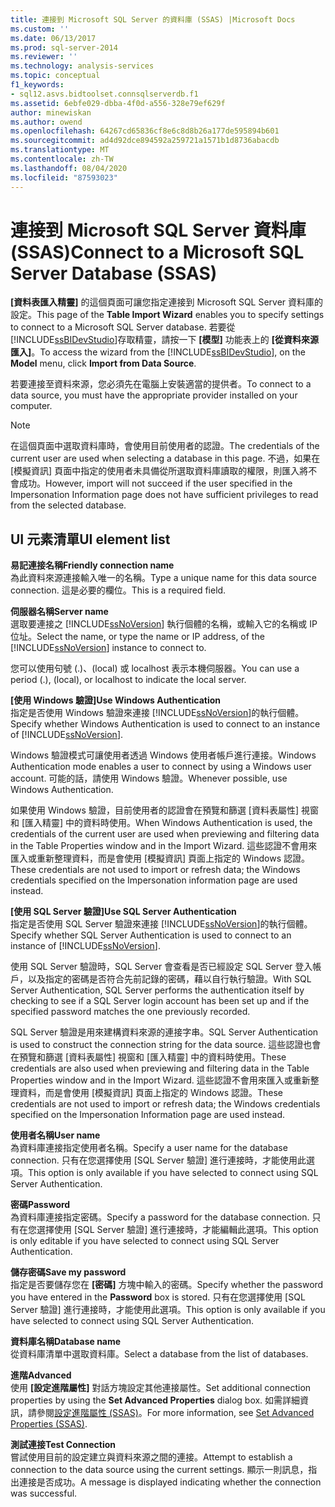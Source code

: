 ```yaml
---
title: 連接到 Microsoft SQL Server 的資料庫 (SSAS) |Microsoft Docs
ms.custom: ''
ms.date: 06/13/2017
ms.prod: sql-server-2014
ms.reviewer: ''
ms.technology: analysis-services
ms.topic: conceptual
f1_keywords:
- sql12.asvs.bidtoolset.connsqlserverdb.f1
ms.assetid: 6ebfe029-dbba-4f0d-a556-328e79ef629f
author: minewiskan
ms.author: owend
ms.openlocfilehash: 64267cd65836cf8e6c8d8b26a177de595894b601
ms.sourcegitcommit: ad4d92dce894592a259721a1571b1d8736abacdb
ms.translationtype: MT
ms.contentlocale: zh-TW
ms.lasthandoff: 08/04/2020
ms.locfileid: "87593023"
---
```

# <a name="connect-to-a-microsoft-sql-server-database-ssas"></a><span data-ttu-id="12130-102">連接到 Microsoft SQL Server 資料庫 (SSAS)</span><span class="sxs-lookup"><span data-stu-id="12130-102">Connect to a Microsoft SQL Server Database (SSAS)</span></span>
  <span data-ttu-id="12130-103">**[資料表匯入精靈]** 的這個頁面可讓您指定連接到 Microsoft SQL Server 資料庫的設定。</span><span class="sxs-lookup"><span data-stu-id="12130-103">This page of the **Table Import Wizard** enables you to specify settings to connect to a Microsoft SQL Server database.</span></span> <span data-ttu-id="12130-104">若要從 [!INCLUDE[ssBIDevStudio](../includes/ssbidevstudio-md.md)]存取精靈，請按一下 **[模型]** 功能表上的 **[從資料來源匯入]**。</span><span class="sxs-lookup"><span data-stu-id="12130-104">To access the wizard from the [!INCLUDE[ssBIDevStudio](../includes/ssbidevstudio-md.md)], on the **Model** menu, click **Import from Data Source**.</span></span>  
  
 <span data-ttu-id="12130-105">若要連接至資料來源，您必須先在電腦上安裝適當的提供者。</span><span class="sxs-lookup"><span data-stu-id="12130-105">To connect to a data source, you must have the appropriate provider installed on your computer.</span></span>  
  
> [!NOTE]  
>  <span data-ttu-id="12130-106">在這個頁面中選取資料庫時，會使用目前使用者的認證。</span><span class="sxs-lookup"><span data-stu-id="12130-106">The credentials of the current user are used when selecting a database in this page.</span></span> <span data-ttu-id="12130-107">不過，如果在 [模擬資訊] 頁面中指定的使用者未具備從所選取資料庫讀取的權限，則匯入將不會成功。</span><span class="sxs-lookup"><span data-stu-id="12130-107">However, import will not succeed if the user specified in the Impersonation Information page does not have sufficient privileges to read from the selected database.</span></span>  
  
## <a name="ui-element-list"></a><span data-ttu-id="12130-108">UI 元素清單</span><span class="sxs-lookup"><span data-stu-id="12130-108">UI element list</span></span>  
 <span data-ttu-id="12130-109">**易記連接名稱**</span><span class="sxs-lookup"><span data-stu-id="12130-109">**Friendly connection name**</span></span>  
 <span data-ttu-id="12130-110">為此資料來源連接輸入唯一的名稱。</span><span class="sxs-lookup"><span data-stu-id="12130-110">Type a unique name for this data source connection.</span></span> <span data-ttu-id="12130-111">這是必要的欄位。</span><span class="sxs-lookup"><span data-stu-id="12130-111">This is a required field.</span></span>  
  
 <span data-ttu-id="12130-112">**伺服器名稱**</span><span class="sxs-lookup"><span data-stu-id="12130-112">**Server name**</span></span>  
 <span data-ttu-id="12130-113">選取要連接之 [!INCLUDE[ssNoVersion](../includes/ssnoversion-md.md)] 執行個體的名稱，或輸入它的名稱或 IP 位址。</span><span class="sxs-lookup"><span data-stu-id="12130-113">Select the name, or type the name or IP address, of the [!INCLUDE[ssNoVersion](../includes/ssnoversion-md.md)] instance to connect to.</span></span>  
  
 <span data-ttu-id="12130-114">您可以使用句號 (.)、(local) 或 localhost 表示本機伺服器。</span><span class="sxs-lookup"><span data-stu-id="12130-114">You can use a period (.), (local), or localhost to indicate the local server.</span></span>  
  
 <span data-ttu-id="12130-115">**[使用 Windows 驗證]**</span><span class="sxs-lookup"><span data-stu-id="12130-115">**Use Windows Authentication**</span></span>  
 <span data-ttu-id="12130-116">指定是否使用 Windows 驗證來連接 [!INCLUDE[ssNoVersion](../includes/ssnoversion-md.md)]的執行個體。</span><span class="sxs-lookup"><span data-stu-id="12130-116">Specify whether Windows Authentication is used to connect to an instance of [!INCLUDE[ssNoVersion](../includes/ssnoversion-md.md)].</span></span>  
  
 <span data-ttu-id="12130-117">Windows 驗證模式可讓使用者透過 Windows 使用者帳戶進行連接。</span><span class="sxs-lookup"><span data-stu-id="12130-117">Windows Authentication mode enables a user to connect by using a Windows user account.</span></span> <span data-ttu-id="12130-118">可能的話，請使用 Windows 驗證。</span><span class="sxs-lookup"><span data-stu-id="12130-118">Whenever possible, use Windows Authentication.</span></span>  
  
 <span data-ttu-id="12130-119">如果使用 Windows 驗證，目前使用者的認證會在預覽和篩選 [資料表屬性] 視窗和 [匯入精靈] 中的資料時使用。</span><span class="sxs-lookup"><span data-stu-id="12130-119">When Windows Authentication is used, the credentials of the current user are used when previewing and filtering data in the Table Properties window and in the Import Wizard.</span></span> <span data-ttu-id="12130-120">這些認證不會用來匯入或重新整理資料，而是會使用 [模擬資訊] 頁面上指定的 Windows 認證。</span><span class="sxs-lookup"><span data-stu-id="12130-120">These credentials are not used to import or refresh data; the Windows credentials specified on the Impersonation information page are used instead.</span></span>  
  
 <span data-ttu-id="12130-121">**[使用 SQL Server 驗證]**</span><span class="sxs-lookup"><span data-stu-id="12130-121">**Use SQL Server Authentication**</span></span>  
 <span data-ttu-id="12130-122">指定是否使用 SQL Server 驗證來連接 [!INCLUDE[ssNoVersion](../includes/ssnoversion-md.md)]的執行個體。</span><span class="sxs-lookup"><span data-stu-id="12130-122">Specify whether SQL Server Authentication is used to connect to an instance of [!INCLUDE[ssNoVersion](../includes/ssnoversion-md.md)].</span></span>  
  
 <span data-ttu-id="12130-123">使用 SQL Server 驗證時，SQL Server 會查看是否已經設定 SQL Server 登入帳戶，以及指定的密碼是否符合先前記錄的密碼，藉以自行執行驗證。</span><span class="sxs-lookup"><span data-stu-id="12130-123">With SQL Server Authentication, SQL Server performs the authentication itself by checking to see if a SQL Server login account has been set up and if the specified password matches the one previously recorded.</span></span>  
  
 <span data-ttu-id="12130-124">SQL Server 驗證是用來建構資料來源的連接字串。</span><span class="sxs-lookup"><span data-stu-id="12130-124">SQL Server Authentication is used to construct the connection string for the data source.</span></span> <span data-ttu-id="12130-125">這些認證也會在預覽和篩選 [資料表屬性] 視窗和 [匯入精靈] 中的資料時使用。</span><span class="sxs-lookup"><span data-stu-id="12130-125">These credentials are also used when previewing and filtering data in the Table Properties window and in the Import Wizard.</span></span> <span data-ttu-id="12130-126">這些認證不會用來匯入或重新整理資料，而是會使用 [模擬資訊] 頁面上指定的 Windows 認證。</span><span class="sxs-lookup"><span data-stu-id="12130-126">These credentials are not used to import or refresh data; the Windows credentials specified on the Impersonation Information page are used instead.</span></span>  
  
 <span data-ttu-id="12130-127">**使用者名稱**</span><span class="sxs-lookup"><span data-stu-id="12130-127">**User name**</span></span>  
 <span data-ttu-id="12130-128">為資料庫連接指定使用者名稱。</span><span class="sxs-lookup"><span data-stu-id="12130-128">Specify a user name for the database connection.</span></span> <span data-ttu-id="12130-129">只有在您選擇使用 [SQL Server 驗證] 進行連接時，才能使用此選項。</span><span class="sxs-lookup"><span data-stu-id="12130-129">This option is only available if you have selected to connect using SQL Server Authentication.</span></span>  
  
 <span data-ttu-id="12130-130">**密碼**</span><span class="sxs-lookup"><span data-stu-id="12130-130">**Password**</span></span>  
 <span data-ttu-id="12130-131">為資料庫連接指定密碼。</span><span class="sxs-lookup"><span data-stu-id="12130-131">Specify a password for the database connection.</span></span> <span data-ttu-id="12130-132">只有在您選擇使用 [SQL Server 驗證] 進行連接時，才能編輯此選項。</span><span class="sxs-lookup"><span data-stu-id="12130-132">This option is only editable if you have selected to connect using SQL Server Authentication.</span></span>  
  
 <span data-ttu-id="12130-133">**儲存密碼**</span><span class="sxs-lookup"><span data-stu-id="12130-133">**Save my password**</span></span>  
 <span data-ttu-id="12130-134">指定是否要儲存您在 **[密碼]** 方塊中輸入的密碼。</span><span class="sxs-lookup"><span data-stu-id="12130-134">Specify whether the password you have entered in the **Password** box is stored.</span></span> <span data-ttu-id="12130-135">只有在您選擇使用 [SQL Server 驗證] 進行連接時，才能使用此選項。</span><span class="sxs-lookup"><span data-stu-id="12130-135">This option is only available if you have selected to connect using SQL Server Authentication.</span></span>  
  
 <span data-ttu-id="12130-136">**資料庫名稱**</span><span class="sxs-lookup"><span data-stu-id="12130-136">**Database name**</span></span>  
 <span data-ttu-id="12130-137">從資料庫清單中選取資料庫。</span><span class="sxs-lookup"><span data-stu-id="12130-137">Select a database from the list of databases.</span></span>  
  
 <span data-ttu-id="12130-138">**進階**</span><span class="sxs-lookup"><span data-stu-id="12130-138">**Advanced**</span></span>  
 <span data-ttu-id="12130-139">使用 **[設定進階屬性]** 對話方塊設定其他連接屬性。</span><span class="sxs-lookup"><span data-stu-id="12130-139">Set additional connection properties by using the **Set Advanced Properties** dialog box.</span></span> <span data-ttu-id="12130-140">如需詳細資訊，請參閱[設定進階屬性 &#40;SSAS&#41;](set-advanced-properties-ssas.md)。</span><span class="sxs-lookup"><span data-stu-id="12130-140">For more information, see [Set Advanced Properties &#40;SSAS&#41;](set-advanced-properties-ssas.md).</span></span>  
  
 <span data-ttu-id="12130-141">**測試連接**</span><span class="sxs-lookup"><span data-stu-id="12130-141">**Test Connection**</span></span>  
 <span data-ttu-id="12130-142">嘗試使用目前的設定建立與資料來源之間的連接。</span><span class="sxs-lookup"><span data-stu-id="12130-142">Attempt to establish a connection to the data source using the current settings.</span></span> <span data-ttu-id="12130-143">顯示一則訊息，指出連接是否成功。</span><span class="sxs-lookup"><span data-stu-id="12130-143">A message is displayed indicating whether the connection was successful.</span></span>  
  
  
